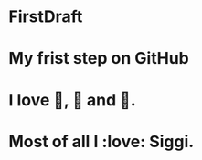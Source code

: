 # FirstDraft
#
# My frist step on GitHub
#
# I love :tea:, :pizza: and :woman:.
#
# Most of all I :love: Siggi.
